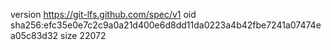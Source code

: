 version https://git-lfs.github.com/spec/v1
oid sha256:efc35e0e7c2c9a0a21d400e6d8dd11da0223a4b42fbe7241a07474ea05c83d32
size 22072
